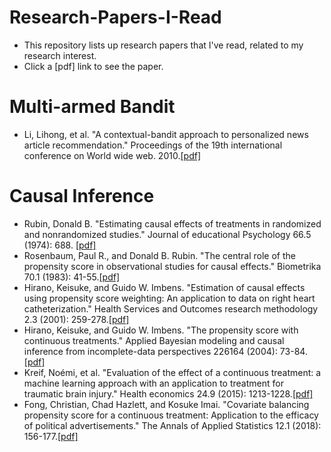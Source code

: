 # Research-Papers-I-Read
- This repository lists up research papers that I've read, related to my research interest.
- Click a [pdf] link to see the paper.

# Multi-armed Bandit
- Li, Lihong, et al. "A contextual-bandit approach to personalized news article recommendation." Proceedings of the 19th international conference on World wide web. 2010.[[pdf]](https://dl.acm.org/doi/pdf/10.1145/1772690.1772758)

# Causal Inference
- Rubin, Donald B. "Estimating causal effects of treatments in randomized and nonrandomized studies." Journal of educational Psychology 66.5 (1974): 688. [[pdf]](http://www.fsb.muohio.edu/lij14/420_paper_Rubin74.pdf)
- Rosenbaum, Paul R., and Donald B. Rubin. "The central role of the propensity score in observational studies for causal effects." Biometrika 70.1 (1983): 41-55.[[pdf]](https://www.math.mcgill.ca/dstephens/SISCR2017/Articles/Rosenbaum-Rubin-Bka83.pdf)
- Hirano, Keisuke, and Guido W. Imbens. "Estimation of causal effects using propensity score weighting: An application to data on right heart catheterization." Health Services and Outcomes research methodology 2.3 (2001): 259-278.[[pdf]](https://scholar.harvard.edu/files/imbens/files/estimation_of_causal_effects_using_propensity_score_weighting_an_application_to_data_on_right_hear_catherization.pdf)
- Hirano, Keisuke, and Guido W. Imbens. "The propensity score with continuous treatments." Applied Bayesian modeling and causal inference from incomplete-data perspectives 226164 (2004): 73-84.[[pdf]](https://www.math.mcgill.ca/dstephens/PSMMA/Articles/HIrano-Imbens-2004.pdf)
- Kreif, Noémi, et al. "Evaluation of the effect of a continuous treatment: a machine learning approach with an application to treatment for traumatic brain injury." Health economics 24.9 (2015): 1213-1228.[[pdf]](https://onlinelibrary.wiley.com/doi/epdf/10.1002/hec.3189)
- Fong, Christian, Chad Hazlett, and Kosuke Imai. "Covariate balancing propensity score for a continuous treatment: Application to the efficacy of political advertisements." The Annals of Applied Statistics 12.1 (2018): 156-177.[[pdf]](https://imai.fas.harvard.edu/research/files/CBGPS.pdf)
